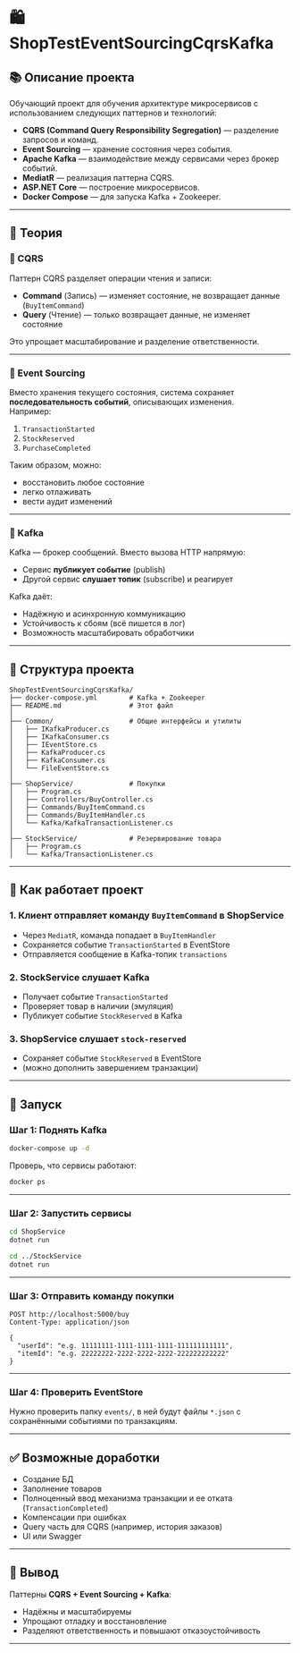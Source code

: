 # 🛍️ ShopTestEventSourcingCqrsKafka

## 📚 Описание проекта

Обучающий проект для обучения архитектуре микросервисов  с использованием следующих паттернов и технологий:

- **CQRS (Command Query Responsibility Segregation)** — разделение запросов и команд.
- **Event Sourcing** — хранение состояния через события.
- **Apache Kafka** — взаимодействие между сервисами через брокер событий.
- **MediatR** — реализация паттерна CQRS.
- **ASP.NET Core** — построение микросервисов.
- **Docker Compose** — для запуска Kafka + Zookeeper.

---

## 🧠 Теория

### 📌 CQRS

Паттерн CQRS разделяет операции чтения и записи:
- **Command** (Запись) — изменяет состояние, не возвращает данные (`BuyItemCommand`)
- **Query** (Чтение) — только возвращает данные, не изменяет состояние

Это упрощает масштабирование и разделение ответственности.

---

### 📌 Event Sourcing

Вместо хранения текущего состояния, система сохраняет **последовательность событий**, описывающих изменения.  
Например:
1. `TransactionStarted`
2. `StockReserved`
3. `PurchaseCompleted`

Таким образом, можно:
- восстановить любое состояние
- легко отлаживать
- вести аудит изменений

---

### 📌 Kafka

Kafka — брокер сообщений. Вместо вызова HTTP напрямую:
- Сервис **публикует событие** (publish)
- Другой сервис **слушает топик** (subscribe) и реагирует

Kafka даёт:
- Надёжную и асинхронную коммуникацию
- Устойчивость к сбоям (всё пишется в лог)
- Возможность масштабировать обработчики

---

## 🧱 Структура проекта

```
ShopTestEventSourcingCqrsKafka/
├── docker-compose.yml        # Kafka + Zookeeper
├── README.md                 # Этот файл
│
├── Common/                   # Общие интерфейсы и утилиты
│   ├── IKafkaProducer.cs
│   ├── IKafkaConsumer.cs
│   ├── IEventStore.cs
│   ├── KafkaProducer.cs
│   ├── KafkaConsumer.cs
│   └── FileEventStore.cs
│
├── ShopService/              # Покупки
│   ├── Program.cs
│   ├── Controllers/BuyController.cs
│   ├── Commands/BuyItemCommand.cs
│   ├── Commands/BuyItemHandler.cs
│   └── Kafka/KafkaTransactionListener.cs
│
├── StockService/             # Резервирование товара
│   ├── Program.cs
│   └── Kafka/TransactionListener.cs
```

---

## 🔄 Как работает проект

### 1. Клиент отправляет команду `BuyItemCommand` в ShopService
- Через `MediatR`, команда попадает в `BuyItemHandler`
- Сохраняется событие `TransactionStarted` в EventStore
- Отправляется сообщение в Kafka-топик `transactions`

### 2. StockService слушает Kafka
- Получает событие `TransactionStarted`
- Проверяет товар в наличии (эмуляция)
- Публикует событие `StockReserved` в Kafka

### 3. ShopService слушает `stock-reserved`
- Сохраняет событие `StockReserved` в EventStore
- (можно дополнить завершением транзакции)

---

## 🚀 Запуск

### Шаг 1: Поднять Kafka

```bash
docker-compose up -d
```

Проверь, что сервисы работают:

```bash
docker ps
```

---

### Шаг 2: Запустить сервисы

```bash
cd ShopService
dotnet run

cd ../StockService
dotnet run
```

---

### Шаг 3: Отправить команду покупки

```http
POST http://localhost:5000/buy
Content-Type: application/json

{
  "userId": "e.g. 11111111-1111-1111-1111-111111111111",
  "itemId": "e.g. 22222222-2222-2222-2222-222222222222"
}
```

---

### Шаг 4: Проверить EventStore

Нужно проверить папку `events/`, в ней будут файлы `*.json` с сохранёнными событиями по транзакциям.

---

## ✅ Возможные доработки
- Создание БД
- Заполнение товаров
- Полноценный ввод механизма транзакции и ее отката (`TransactionCompleted`)
- Компенсации при ошибках
- Query часть для CQRS (например, история заказов)
- UI или Swagger

---

## 🧠 Вывод

Паттерны **CQRS + Event Sourcing + Kafka**:
- Надёжны и масштабируемы
- Упрощают отладку и восстановление
- Разделяют ответственность и повышают отказоустойчивость

---

